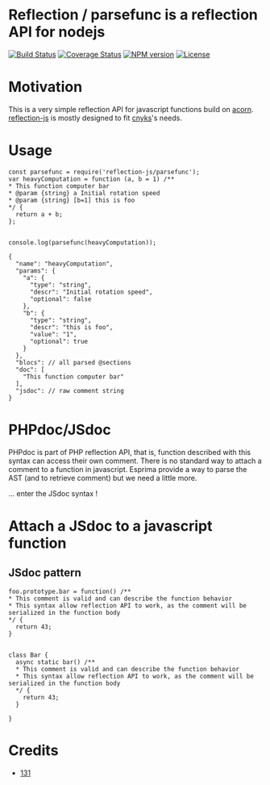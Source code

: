 # Reflection / parsefunc is a reflection API for nodejs

[![Build Status](https://travis-ci.com/131/reflection.svg?branch=master)](https://travis-ci.com/131/reflection)
[![Coverage Status](https://coveralls.io/repos/github/131/reflection/badge.svg?branch=master)](https://coveralls.io/github/131/reflection?branch=master)
[![NPM version](https://img.shields.io/npm/v/reflection-js.svg)](https://www.npmjs.com/package/reflection-js)
[![License](https://img.shields.io/badge/license-MIT-blue.svg)](http://opensource.org/licenses/MIT)

# Motivation
This is a very simple reflection API for javascript functions build on [acorn](https://www.npmjs.com/package/acorn).  [reflection-js](https://github.com/131/reflection) is mostly designed to fit [cnyks](https://github.com/131/reflection)'s needs.


# Usage
```
const parsefunc = require('reflection-js/parsefunc');
var heavyComputation = function (a, b = 1) /**
* This function computer bar
* @param {string} a Initial rotation speed
* @param {string} [b=1] this is foo
*/ {
  return a + b;
};


console.log(parsefunc(heavyComputation));

{
  "name": "heavyComputation",
  "params": {
    "a": {
      "type": "string",
      "descr": "Initial rotation speed",
      "optional": false
    },
    "b": {
      "type": "string",
      "descr": "this is foo",
      "value": "1",
      "optional": true
    }
  },
  "blocs": // all parsed @sections
  "doc": [
    "This function computer bar"
  ],
  "jsdoc": // raw comment string
}
```

# PHPdoc/JSdoc
PHPdoc is part of PHP reflection API, that is, function described with this syntax can access their own comment.
There is no standard way to attach a comment to a function in javascript.
Esprima provide a way to parse the AST (and to retrieve comment) but we need a little more.

... enter the JSdoc syntax !


# Attach a JSdoc to a javascript function
## JSdoc pattern

```
foo.prototype.bar = function() /**
* This comment is valid and can describe the function behavior
* This syntax allow reflection API to work, as the comment will be serialized in the function body
*/ {
  return 43;
}


class Bar {
  async static bar() /**
  * This comment is valid and can describe the function behavior
  * This syntax allow reflection API to work, as the comment will be serialized in the function body
  */ {
    return 43;
  }

}
```


# Credits 
* [131](https://github.com/131)




